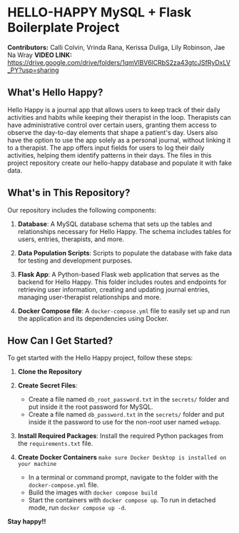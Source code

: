 # HELLO-HAPPY MySQL + Flask Boilerplate Project

**Contributors:** Calli Colvin, Vrinda Rana, Kerissa Duliga, Lily Robinson, Jae Na Wray
**VIDEO LINK:** https://drive.google.com/drive/folders/1qmVlBV6lCRbS2za43gtcJSfRyDxLV_PY?usp=sharing 
## What's Hello Happy?

Hello Happy is a journal app that allows users to keep track of their daily activities and habits while keeping their therapist in the loop. Therapists can have administrative control over certain users, granting them access to observe the day-to-day elements that shape a patient's day. Users also have the option to use the app solely as a personal journal, without linking it to a therapist. The app offers input fields for users to log their daily activities, helping them identify patterns in their days. The files in this project repository create our hello-happy database and populate it with fake data.

## What's in This Repository?

Our repository includes the following components:

1. **Database**: A MySQL database schema that sets up the tables and relationships necessary for Hello Happy. The schema includes tables for users, entries, therapists, and more.

2. **Data Population Scripts**: Scripts to populate the database with fake data for testing and development purposes.

3. **Flask App**: A Python-based Flask web application that serves as the backend for Hello Happy. This folder includes routes and endpoints for retrieving user information, creating and updating journal entries, managing user-therapist relationships and  more.

4. **Docker Compose file**: A `docker-compose.yml` file to easily set up and run the application and its dependencies using Docker.

## How Can I Get Started?

To get started with the Hello Happy project, follow these steps:

1. **Clone the Repository**

2. **Create Secret Files**:
    - Create a file named `db_root_password.txt` in the `secrets/` folder and put inside it the root password for MySQL.
    - Create a file named `db_password.txt` in the `secrets/` folder and put inside it the password to use for the non-root user named `webapp`.

3. **Install Required Packages**: Install the required Python packages from the `requirements.txt` file.

4. **Create Docker Containers** 
`make sure Docker Desktop is installed on your machine`
    - In a terminal or command prompt, navigate to the folder with the `docker-compose.yml` file.  
    - Build the images with `docker compose build`
    - Start the containers with `docker compose up`.  To run in detached mode, run `docker compose up -d`.  

**Stay happy!!**


